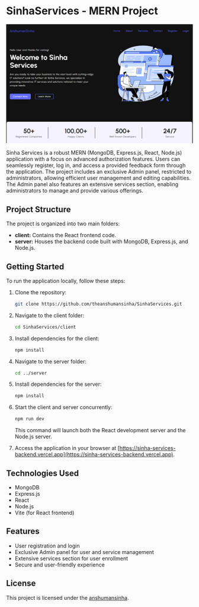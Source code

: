 # SinhaServices - MERN Project

![SinhaServices Cover](Screenshots/ms1.png)

Sinha Services is a robust MERN (MongoDB, Express.js, React, Node.js) application with a focus on advanced authorization features. Users can seamlessly register, log in, and access a provided feedback form through the application. The project includes an exclusive Admin panel, restricted to administrators, allowing efficient user management and editing capabilities. The Admin panel also features an extensive services section, enabling administrators to manage and provide various offerings.

## Project Structure

The project is organized into two main folders:

- **client:** Contains the React frontend code.
- **server:** Houses the backend code built with MongoDB, Express.js, and Node.js.

## Getting Started

To run the application locally, follow these steps:

1. Clone the repository:

   ```bash
   git clone https://github.com/theanshumansinha/SinhaServices.git
   ```

2. Navigate to the client folder:

   ```bash
   cd SinhaServices/client
   ```

3. Install dependencies for the client:

   ```bash
   npm install
   ```

4. Navigate to the server folder:

   ```bash
   cd ../server
   ```

5. Install dependencies for the server:

   ```bash
   npm install
   ```

6. Start the client and server concurrently:

   ```bash
   npm run dev
   ```

   This command will launch both the React development server and the Node.js server.

7. Access the application in your browser at [https://sinha-services-backend.vercel.app](https://sinha-services-backend.vercel.app).

## Technologies Used

- MongoDB
- Express.js
- React
- Node.js
- Vite (for React frontend)

## Features

- User registration and login
- Exclusive Admin panel for user and service management
- Extensive services section for user enrollment
- Secure and user-friendly experience

## License

This project is licensed under the [anshumansinha](LICENSE).
